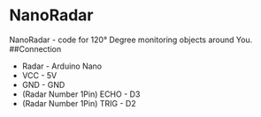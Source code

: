 # NanoRadar
NanoRadar - code for 120° Degree monitoring objects around You.
 ##Connection
- Radar - Arduino Nano 
- VCC - 5V
- GND - GND
- (Radar Number 1Pin) ECHO - D3
- (Radar Number 1Pin) TRIG - D2
